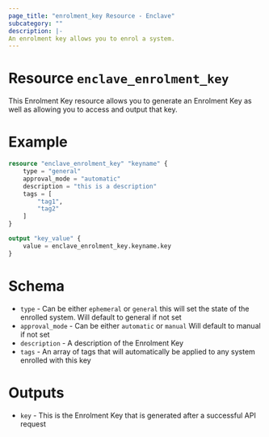 ```yaml
---
page_title: "enrolment_key Resource - Enclave"
subcategory: ""
description: |-
An enrolment key allows you to enrol a system.
---
```


# Resource `enclave_enrolment_key`
This Enrolment Key resource allows you to generate an Enrolment Key as well as allowing you to access and output that key.


# Example
```terraform
resource "enclave_enrolment_key" "keyname" {
    type = "general"
    approval_mode = "automatic"
    description = "this is a description"
    tags = [
        "tag1",
        "tag2"
    ]
}

output "key_value" {
    value = enclave_enrolment_key.keyname.key
}
```

# Schema
- `type` - Can be either `ephemeral` or `general` this will set the state of the enrolled system. Will default to general if not set
- `approval_mode` - Can be either `automatic` or `manual` Will default to manual if not set
- `description` - A description of the Enrolment Key 
- `tags` - An array of tags that will automatically be applied to any system enrolled with this key

# Outputs
- `key` - This is the Enrolment Key that is generated after a successful API request